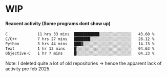 # WIP

#### Reacent activity (Some programs dont show up)
<!--START_SECTION:waka-->

```txt
C             11 hrs 33 mins  ███████████░░░░░░░░░░░░░░   43.60 %
C/C++         7 hrs 27 mins   ███████░░░░░░░░░░░░░░░░░░   28.12 %
Python        3 hrs 44 mins   ███▓░░░░░░░░░░░░░░░░░░░░░   14.13 %
Text          1 hr 13 mins    █░░░░░░░░░░░░░░░░░░░░░░░░   04.63 %
Objective-C   1 hr 7 mins     █░░░░░░░░░░░░░░░░░░░░░░░░   04.23 %
```

<!--END_SECTION:waka-->

Note: I deleted quite a lot of old repositories -> hence the apparent lack of activity pre feb 2025.
